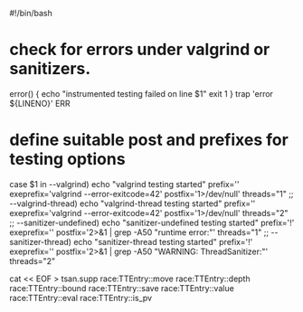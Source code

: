 #!/bin/bash
# check for errors under valgrind or sanitizers.

error()
{
  echo "instrumented testing failed on line $1"
  exit 1
}
trap 'error ${LINENO}' ERR

# define suitable post and prefixes for testing options
case $1 in
  --valgrind)
    echo "valgrind testing started"
    prefix=''
    exeprefix='valgrind --error-exitcode=42'
    postfix='1>/dev/null'
    threads="1"
  ;;
  --valgrind-thread)
    echo "valgrind-thread testing started"
    prefix=''
    exeprefix='valgrind --error-exitcode=42'
    postfix='1>/dev/null'
    threads="2"
  ;;
  --sanitizer-undefined)
    echo "sanitizer-undefined testing started"
    prefix='!'
    exeprefix=''
    postfix='2>&1 | grep -A50 "runtime error:"'
    threads="1"
  ;;
  --sanitizer-thread)
    echo "sanitizer-thread testing started"
    prefix='!'
    exeprefix=''
    postfix='2>&1 | grep -A50 "WARNING: ThreadSanitizer:"'
    threads="2"

cat << EOF > tsan.supp
race:TTEntry::move
race:TTEntry::depth
race:TTEntry::bound
race:TTEntry::save
race:TTEntry::value
race:TTEntry::eval
race:TTEntry::is_pv
